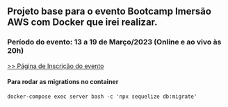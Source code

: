 ## Projeto base para o evento Bootcamp Imersão AWS com Docker que irei realizar.

### Período do evento: 13 a 19 de Março/2023 (Online e ao vivo às 20h)

[>> Página de Inscrição do evento](https://org.imersaoaws.com.br/github/readme)

#### Para rodar as migrations no container ####
```
docker-compose exec server bash -c 'npx sequelize db:migrate'
```
